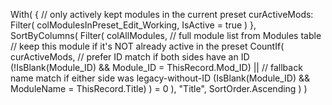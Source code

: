 With(
    {
        // only actively kept modules in the current preset
        curActiveMods:
            Filter(
                colModulesInPreset_Edit_Working,
                IsActive = true
            )
    },
    SortByColumns(
        Filter(
            colAllModules,                      // full module list from Modules table
            // keep this module if it's NOT already active in the preset
            CountIf(
                curActiveMods,
                // prefer ID match if both sides have an ID
                (!IsBlank(Module_ID) && Module_ID = ThisRecord.Mod_ID)
                ||
                // fallback name match if either side was legacy-without-ID
                (IsBlank(Module_ID) && ModuleName = ThisRecord.Title)
            ) = 0
        ),
        "Title",
        SortOrder.Ascending
    )
)
